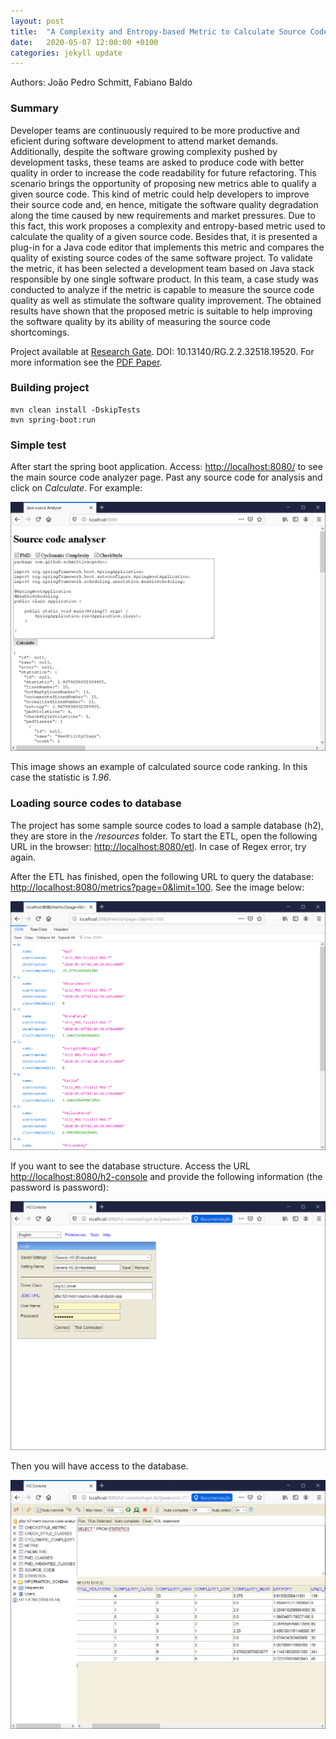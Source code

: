 ```yaml
---
layout: post
title:  "A Complexity and Entropy-based Metric to Calculate Source Code Quality"
date:   2020-05-07 12:00:00 +0100
categories: jekyll update
---
```


Authors: João Pedro Schmitt, Fabiano Baldo

### Summary

Developer teams are continuously required to be more productive and eficient during software development to attend market demands. Additionally, despite the software growing complexity pushed by development tasks, these teams are asked to produce code with better quality in order to increase the code readability for future refactoring. This scenario brings the opportunity of proposing new metrics able to qualify a given source code. This kind of metric could help developers to improve their source code and, en hence, mitigate the software quality degradation along the time caused by new requirements and market pressures. Due to this fact, this work proposes a complexity and entropy-based metric used to calculate the quality of a given source code. Besides that, it is presented a plug-in for a Java code editor that implements this metric and compares the quality of existing source codes of the same software project. To validate the metric, it has been selected a development team based on Java stack responsible by one single software product. In this team, a case study was conducted to analyze if the metric is capable to measure the source code quality as well as stimulate the software quality improvement. The obtained results have shown that the proposed metric is suitable to help improving the software quality by its ability of measuring the source code shortcomings.

Project available at [Research Gate](https://www.researchgate.net/publication/341194378_A_Complexity_and_Entropy-based_Metric_to_Calculate_Source_Code_Quality). DOI: 10.13140/RG.2.2.32518.19520. For more information see the [PDF Paper](https://github.com/schmittjoaopedro/java-source-code-quality-analyzer/blob/master/docs/A_Complexity_and_Entropy-based_Metric_to_Calculate_Source_Code_Quality.pdf). 

### Building project

```shell
mvn clean install -DskipTests
mvn spring-boot:run 
```

### Simple test

After start the spring boot application. Access: [http://localhost:8080/](http://localhost:8080/) to see the main source code analyzer page.
Past any source code for analysis and click on *Calculate*. For example:

![Simple calculation](/assets/imgs/calculating_simple.png)

This image shows an example of calculated source code ranking. In this case the statistic is *1.96*. 

### Loading source codes to database

The project has some sample source codes to load a sample database (h2), they are store in the */resources* folder. To start the ETL, open the following URL in the browser: [http://localhost:8080/etl](http://localhost:8080/etl). In case of Regex error, try again.

After the ETL has finished, open the following URL to query the database: [http://localhost:8080/metrics?page=0&limit=100](http://localhost:8080/metrics?page=0&limit=100). See the image below:

![Query database](/assets/imgs/query_database.png)

If you want to see the database structure. Access the URL [http://localhost:8080/h2-console](http://localhost:8080/h2-console) and provide the following information (the password is password):

![Login database](/assets/imgs/login_database.png)

Then you will have access to the database.

![Select database](/assets/imgs/select_database.png)